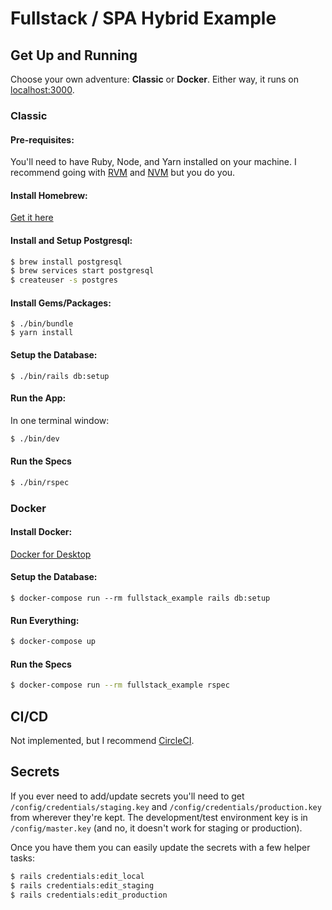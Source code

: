 # **Fullstack / SPA Hybrid Example**

## **Get Up and Running**
Choose your own adventure: **Classic** or **Docker**. Either way, it runs on [localhost:3000](http://localhost:3000).

### **Classic**

#### **Pre-requisites:**
You'll need to have Ruby, Node, and Yarn installed on your machine. I recommend going with [RVM](https://rvm.io/) and [NVM](https://github.com/nvm-sh/nvm) but you do you.

#### **Install Homebrew:**
[Get it here](https://brew.sh/)

#### **Install and Setup Postgresql:**
```sh
$ brew install postgresql
$ brew services start postgresql
$ createuser -s postgres
```

#### **Install Gems/Packages:**
```
$ ./bin/bundle
$ yarn install
```

#### **Setup the Database:**
```
$ ./bin/rails db:setup
```

#### **Run the App:**
In one terminal window:
```sh
$ ./bin/dev
```

#### **Run the Specs**
```sh
$ ./bin/rspec
```

### **Docker**
#### **Install Docker:**
[Docker for Desktop](https://docs.docker.com/desktop/mac/install/)

#### **Setup the Database:**
```
$ docker-compose run --rm fullstack_example rails db:setup
```

#### **Run Everything:**
```sh
$ docker-compose up
```

#### **Run the Specs**
```sh
$ docker-compose run --rm fullstack_example rspec
```

## **CI/CD**
Not implemented, but I recommend [CircleCI](https://circleci.com).

## **Secrets**
If you ever need to add/update secrets you'll need to get `/config/credentials/staging.key` and `/config/credentials/production.key` from wherever they're kept. The development/test environment key is in `/config/master.key` (and no, it doesn't work for staging or production).

Once you have them you can easily update the secrets with a few helper tasks:
```sh
$ rails credentials:edit_local
$ rails credentials:edit_staging
$ rails credentials:edit_production
```
